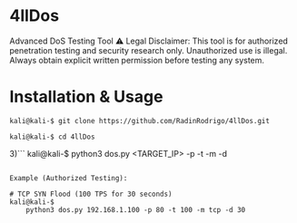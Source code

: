 # 4llDos
Advanced DoS Testing Tool ⚠ Legal Disclaimer: This tool is for authorized penetration testing and security research only. Unauthorized use is illegal. Always obtain explicit written permission before testing any system.  

# Installation & Usage

```
kali@kali-$ git clone https://github.com/RadinRodrigo/4llDos.git
```

```
kali@kali-$ cd 4llDos
```

3)```
kali@kali-$ python3 dos.py <TARGET_IP> -p <PORT> -t <TPS> -m <METHOD> -d <DURATION>
```

Example (Authorized Testing):

# TCP SYN Flood (100 TPS for 30 seconds)
kali@kali-$ 
    python3 dos.py 192.168.1.100 -p 80 -t 100 -m tcp -d 30
